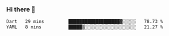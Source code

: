 ### Hi there 👋

<!--START_SECTION:waka-->

```txt
Dart   29 mins         ███████████████████▓░░░░░   78.73 %
YAML   8 mins          █████▒░░░░░░░░░░░░░░░░░░░   21.27 %
```

<!--END_SECTION:waka-->


<!--
**AnkelMauCastillo/AnkelMauCastillo** is a ✨ _special_ ✨ repository because its `README.md` (this file) appears on your GitHub profile.

Here are some ideas to get you started:

- 🔭 I’m currently working on ...
- 🌱 I’m currently learning ...
- 👯 I’m looking to collaborate on ...
- 🤔 I’m looking for help with ...
- 💬 Ask me about ...
- 📫 How to reach me: ...
- 😄 Pronouns: ...
- ⚡ Fun fact: ...
-->
